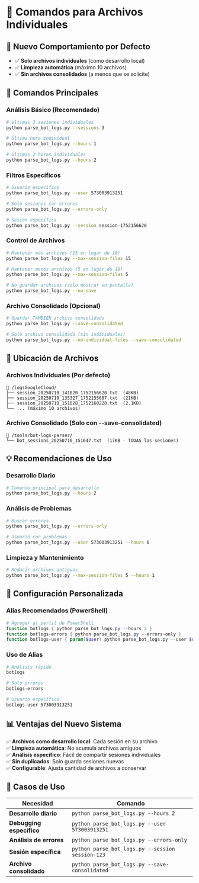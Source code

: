 # 📁 Comandos para Archivos Individuales

## 🎯 **Nuevo Comportamiento por Defecto**
- ✅ **Solo archivos individuales** (como desarrollo local)
- ✅ **Limpieza automática** (máximo 10 archivos)
- ✅ **Sin archivos consolidados** (a menos que se solicite)

## 🚀 **Comandos Principales**

### **Análisis Básico (Recomendado)**
```bash
# Últimas 3 sesiones individuales
python parse_bot_logs.py --sessions 3

# Última hora individual
python parse_bot_logs.py --hours 1

# Últimas 2 horas individuales
python parse_bot_logs.py --hours 2
```

### **Filtros Específicos**
```bash
# Usuario específico
python parse_bot_logs.py --user 573003913251

# Solo sesiones con errores
python parse_bot_logs.py --errors-only

# Sesión específica
python parse_bot_logs.py --session session-1752156620
```

### **Control de Archivos**
```bash
# Mantener más archivos (15 en lugar de 10)
python parse_bot_logs.py --max-session-files 15

# Mantener menos archivos (5 en lugar de 10)
python parse_bot_logs.py --max-session-files 5

# No guardar archivos (solo mostrar en pantalla)
python parse_bot_logs.py --no-save
```

### **Archivo Consolidado (Opcional)**
```bash
# Guardar TAMBIÉN archivo consolidado
python parse_bot_logs.py --save-consolidated

# Solo archivo consolidado (sin individuales)
python parse_bot_logs.py --no-individual-files --save-consolidated
```

## 📂 **Ubicación de Archivos**

### **Archivos Individuales** (Por defecto)
```
📁 /logsGoogleCloud/
├── session_20250710_141020_1752156620.txt  (48KB)
├── session_20250710_135327_1752155607.txt  (21KB)
├── session_20250710_151028_1752160228.txt  (2.1KB)
└── ... (máximo 10 archivos)
```

### **Archivo Consolidado** (Solo con --save-consolidated)
```
📁 /tools/bot-logs-parser/
└── bot_sessions_20250710_151647.txt  (17KB - TODAS las sesiones)
```

## 💡 **Recomendaciones de Uso**

### **Desarrollo Diario**
```bash
# Comando principal para desarrollo
python parse_bot_logs.py --hours 2
```

### **Análisis de Problemas**
```bash
# Buscar errores
python parse_bot_logs.py --errors-only

# Usuario con problemas
python parse_bot_logs.py --user 573003913251 --hours 6
```

### **Limpieza y Mantenimiento**
```bash
# Reducir archivos antiguos
python parse_bot_logs.py --max-session-files 5 --hours 1
```

## 🔧 **Configuración Personalizada**

### **Alias Recomendados (PowerShell)**
```powershell
# Agregar al perfil de PowerShell
function botlogs { python parse_bot_logs.py --hours 2 }
function botlogs-errors { python parse_bot_logs.py --errors-only }
function botlogs-user { param($user) python parse_bot_logs.py --user $user }
```

### **Uso de Alias**
```bash
# Análisis rápido
botlogs

# Solo errores
botlogs-errors

# Usuario específico
botlogs-user 573003913251
```

## 📊 **Ventajas del Nuevo Sistema**

✅ **Archivos como desarrollo local**: Cada sesión en su archivo  
✅ **Limpieza automática**: No acumula archivos antiguos  
✅ **Análisis específico**: Fácil de compartir sesiones individuales  
✅ **Sin duplicados**: Solo guarda sesiones nuevas  
✅ **Configurable**: Ajusta cantidad de archivos a conservar  

## 🎯 **Casos de Uso**

| Necesidad | Comando |
|-----------|---------|
| **Desarrollo diario** | `python parse_bot_logs.py --hours 2` |
| **Debugging específico** | `python parse_bot_logs.py --user 573003913251` |
| **Análisis de errores** | `python parse_bot_logs.py --errors-only` |
| **Sesión específica** | `python parse_bot_logs.py --session session-123` |
| **Archivo consolidado** | `python parse_bot_logs.py --save-consolidated` | 
